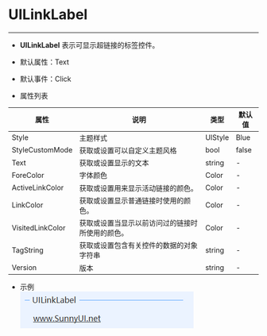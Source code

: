 # UILinkLabel
---
-  **UILinkLabel** 
表示可显示超链接的标签控件。

- 默认属性：Text
- 默认事件：Click
- 属性列表

| 属性        | 说明     | 类型     |  默认值   |
|-----------|--------|--------|-------|
| Style | 主题样式  | UIStyle  |  Blue     |
| StyleCustomMode | 获取或设置可以自定义主题风格   | bool  | false |
| Text  |获取或设置显示的文本  | string | -   | 
| ForeColor | 字体颜色   | Color  | -   |
| ActiveLinkColor  | 获取或设置用来显示活动链接的颜色。 | Color  | -   |
| LinkColor | 获取或设置显示普通链接时使用的颜色。 | Color  | -   |
| VisitedLinkColor  | 获取或设置当显示以前访问过的链接时所使用的颜色。 | Color  | -   |
| TagString | 获取或设置包含有关控件的数据的对象字符串   | string | -   | 
| Version | 版本  | string  |  -     |



- 示例    
  ![输入图片说明](./assets/220423_22aa1962_416720.png)